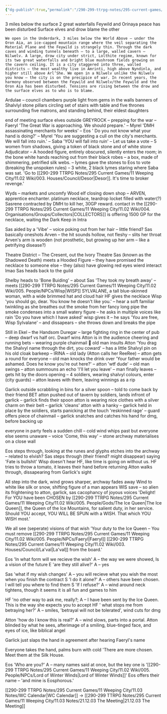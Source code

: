 ```yaml
---
{"dg-publish":true,"permalink":"/290-299-ttrpg-notes/295-current-games/11-weeping-city/11-03-notes/21-11-21-who-are-you/"}
---
```



3 miles below the surface
2 great waterfalls
Feywild and Orinaya peace has been disturbed
Surface elves and drow blame the other

    We open in the Underdark, 3 miles below the World Above – under the Oron Aia, an ice-capped mountain range where the veil separating the Material Plane and the Feywild is strangely thin. Through the dark caves and winding tunnels beneath – to a large, walled cavern – Nilwelv. A large, drow city under strict, Lolthite regime, known for its two great waterfalls and bright blue mushroom fields growing on the cavern ceiling. It is a city staggered into three, walled districts – the most wealthy live in Amrinti, high above Nyndinla, and higher still above Arl’She. We open in a Nilwelv unlike the Nilwelv you know – the city is on the precipice of war. In recent years, the harmony observed between the Feywild and Nilwelv/the Feywild and the Oron Aia has been disturbed. Tensions are rising between the drow and the surface elves as to who is to blame.

Ardulae – council chambers
purple light from gems in the walls
banners of Shalvlyl
stone pillars circling set of stairs with table and five thrones surrounding
five matrons, and standing behind, their eldest daughters

end of meeting
surface elves outside GREYROCK
– prepping for the war
– Faeryl 'The Great War is approaching. We should prepare.'
– Myrel 'DMH assassinating merchants for weeks'
– Eos ' Do you not know what your hand is doing?'
– Myrel 'You are suggesting a cull on the city's merchants. We will fall into ruin.'
– Saba 'YOU will fall into ruin'
– Let us take a vote
– 5 women from shadows, giving a token of black stone and of white stone
Adjudicator – A hooded figure, entirely obscured, silently enters the room; in the bone white hands reaching out from their black robes – a box, made of shimmering, petrified silk webs.
– Iymes gave the stones to Eos to vote (breaking the unspoken rules)
– 3 white, 2 black
Iymes staring where Saba was sat. 'Go to [[290-299 TTRPG Notes/295 Current Games/11 Weeping City/11.02 Wiki/003. Houses/Council/Desor\|Desor]]. It's time to broker revenge.'

Wyds – markets and uncomfy
Wood elf closing down shop – ARVEN, apprentice enchanter. platinum necklace, teardrop locket filled with water(?)
Sasrene contracted by DMH to kill her, 30GP reward. contact in the [[290-299 TTRPG Notes/295 Current Games/11 Weeping City/11.02 Wiki/004. Organisations/Groups/Collectors\|COLLECTORS]] is offering 1500 GP for the necklace, waiting the Dark Keep in Intra

Sas aided by a 'Vibe' – voice poking out from her hair – little friend?
Sas basically oneshots Arven
– the hit sounds hollow, not fleshy
– slits her throat
Arven's arm is wooden (not prosthetic, but growing up her arm – like a petrifying disease?)

Theatre District – The Cresent, out the Ivory Theatre
Sas (known as the Shadowed Death) meets a Hooded Figure
– they have promised the necklace to someone else
– they (also) have glowing red eyes
wierd interact lmao
Sas heads back to the guild

Shelby heads to 'Bone Buiding'
– about Sas 'They took my breath away'
– meets [[290-299 TTRPG Notes/295 Current Games/11 Weeping City/11.02 Wiki/005. People/NPCs/Wisp\|WISP]] SYLVALANE, a tall blue-skinned woman, with a wide brimmed hat and cloud hair
HF gives the necklace
Wisp 'you should go, dear. You know he doesn't like you.'
– hear a soft familiar twinkling as she breathes out the smoke from her fancy long pipe
the smoke condenses into a small watery figure
– he asks in multiple voices like rain 'Do you have which I have asked'
wisp gives it
– he says 'You are free, Wisp Sylvalane'
– and dissapears
– she throws down and breaks the pipe

Still in Ekel – the Handsom Duregar
– large fighting ring in the center of pub
– deep dwarf vs half orc. Dwarf wins
Atton is in the audience cheering and running bets
– wearing purple chainmail :eyes:
old man insults Atton 'You drag the Shalvyl name through the dirt, you coward'
– has a little Shalvyl pin on his old cloak
barkeep – IRINA – old lady (Atton calls her ReeRee)
– atton gets a round for everyone
– old man knocks the drink over 'Your father would be ashamed. Does he know you're out here?'
– atton 'wtf dude'
– old man swings
– atton summouns an echo 'I'll let you leave'
– man finally leaves – gets hit by the doors opening
– 4 soldiers, wearing shalvyl colours, enter (city guards)
– atton leaves with them, leaving winnings as a rip

Garlick outside scrabbling in bins for a silver spoon
– told to come back by their friend BET
atton pushed out of tavern by soldiers, lands infront of garlick
– garlick finds their spoon
atton is wearing nice clothes with a silver charm on their belt
– garlick 'cleans' atton with a hanky
– garlick held in place by the soldiers, starts panicking at the touch 'reskinned rage'
– guard offers piece of chainmail
– garlick snatches and catches his hand for dmg, before backing up

everyone in party feels a sudden chill
– cold wind whips past but everyone else seems unaware
– voice 'Come, this way'
– stone archway materialises on a close wall

Eos steps through, looking at the runes and glyphs etches into the archway – related to elvish?
Sas steps through (their friend? might disappear) saying 'Fate is bullshit'
Wisp doesn't hear HF, like time is going on without us. HF tries to throw a tomato, it leaves their hand before returning
Atton walks through, dissapearing from Garlick's sight

All step into the dark, wind grows sharper, archway fades away
Wind to white like silk or snow, shifting figure of a man appears
WIS save – so alien its frightening to atton, garlick, sas
cacophancy of joyous voices 'Delight! For YOU have been CHOSEN by [[290-299 TTRPG Notes/295 Current Games/11 Weeping City/11.02 Wiki/005. People/Gods/The Ice Queen\|The Ice Queen]], the Queen of the Ice Mountains, for salient duty, in her service. Should YOU accept, YOU WILL BE SPUN with a WISH. That which YOU WISH most.'

We all see (seperate) visions of that wish
'Your duty to the Ice Queen – You must remove [[290-299 TTRPG Notes/295 Current Games/11 Weeping City/11.02 Wiki/005. People/NPCs/Faeryl\|Faeryl]] [[290-299 TTRPG Notes/295 Current Games/11 Weeping City/11.02 Wiki/003. Houses/Council/La'val\|La'val]] from the board.'

Eos 'In what form will we recieve the wish'
A – the way we were showed, Is a vision of the future
E 'are they still alive?'
A – yes

Sas 'what if my wish changes'
A – you will recieve what you wish the most when you finish the contract
S 'I do it alone?'
A – others have been chosen. I will tell you where to find them
S 'If I refuse?'
A – wind around neck tightens, though it seems it is all fun and games to him

HF 'no other way to ask me, really?;
A – I have been sent by the Ice Queen. This is the way she expects you to accept
HF ' what stops me from betraying her?'
A – smiles, 'betrayal will not be tolerated', wind cuts for dmg

Atton 'how do I know this is real?'
A – wind slows, parts into a portal. Atton blinded by what he sees, afterimage of a smiling, blue-tinged face, and eyes of ice, like biblical angel

Garlick just slaps the hand in agreement after hearing Faeryl's name

Everyone takes the hand, palms burn with cold
'There are more chosen. Meet them at the Silk House.

Eos 'Who are you?'
A – many names said at once, but the key one is '[[290-299 TTRPG Notes/295 Current Games/11 Weeping City/11.02 Wiki/005. People/NPCs/Lord of Winter Winds\|Lord of Winter Winds]]'
Eos offers their name – 'and mine is Eosphorous.'

[[290-299 TTRPG Notes/295 Current Games/11 Weeping City/11.03 Notes/WC Calendar\|WC Calendar]] -> [[290-299 TTRPG Notes/295 Current Games/11 Weeping City/11.03 Notes/21.12.03 The Meeting\|21.12.03 The Meeting]]